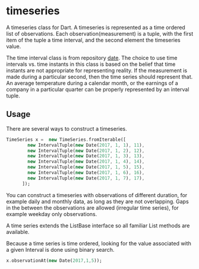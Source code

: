 # timeseries

A timeseries class for Dart.  A timeseries is represented as a time ordered 
list of observations.  Each observation(measurement) is a tuple, with the 
first item of the tuple a time interval, and the second element the 
timeseries value. 

The time interval class is from repository [date].  The choice to use 
time intervals vs. time instants in this class is based on the belief that 
time instants are not appropriate for representing reality.  If the 
measurement is made during a particular second, then the time series 
should represent that.  An average temperature during a calendar month, 
or the earnings of a company in a particular quarter can be properly 
represented by an interval tuple.   

[date]: https://github.com/thumbert/date

## Usage

There are several ways to construct a timeseries.  
```dart
TimeSeries x =  new TimeSeries.fromIterable([
        new IntervalTuple(new Date(2017, 1, 1), 11),
        new IntervalTuple(new Date(2017, 1, 2), 12),
        new IntervalTuple(new Date(2017, 1, 3), 13),
        new IntervalTuple(new Date(2017, 1, 4), 14),
        new IntervalTuple(new Date(2017, 1, 5), 15),
        new IntervalTuple(new Date(2017, 1, 6), 16),
        new IntervalTuple(new Date(2017, 1, 7), 17),
      ]); 
```
You can construct a timeseries with observations of different duration, for example 
daily and monthly data, as long as they are not overlapping.  Gaps in the 
between the observations are allowed (irregular time series), for example weekday 
only observations. 

A time series extends the ListBase interface so all familiar List methods 
are available. 

Because a time series is time ordered, looking for the value associated with a given 
Interval is done using binary search.
```dart
x.observationAt(new Date(2017,1,5));
```

